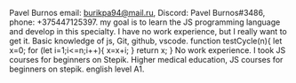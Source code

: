 Pavel Burnos
email: burikpa94@mail.ru, Discord: Pavel Burnos#3486, phone: +375447125397.
my goal is to learn the JS programming language and develop in this specialty. I have no work experience, but I really want to get it.
Basic knowledge of js, Git, github, vscode.
function testCycle(n){
    let x=0;
    for (let i=1;i<=n;i++){
        x=x+i;
    }
    return x;
}
No work experience. I took JS courses for beginners on Stepik. 
Higher medical education, JS courses for beginners on stepik.
english level A1.

